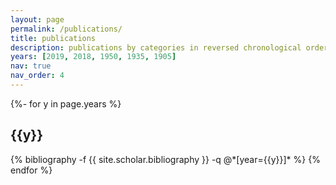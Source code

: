 ```yaml
---
layout: page
permalink: /publications/
title: publications
description: publications by categories in reversed chronological order. generated by jekyll-scholar.
years: [2019, 2018, 1950, 1935, 1905]
nav: true
nav_order: 4
---
```

<!-- _pages/publications.md -->
<div class="publications">

{%- for y in page.years %}
  <h2 class="year">{{y}}</h2>
  {% bibliography -f {{ site.scholar.bibliography }} -q @*[year={{y}}]* %}
{% endfor %}

</div>
